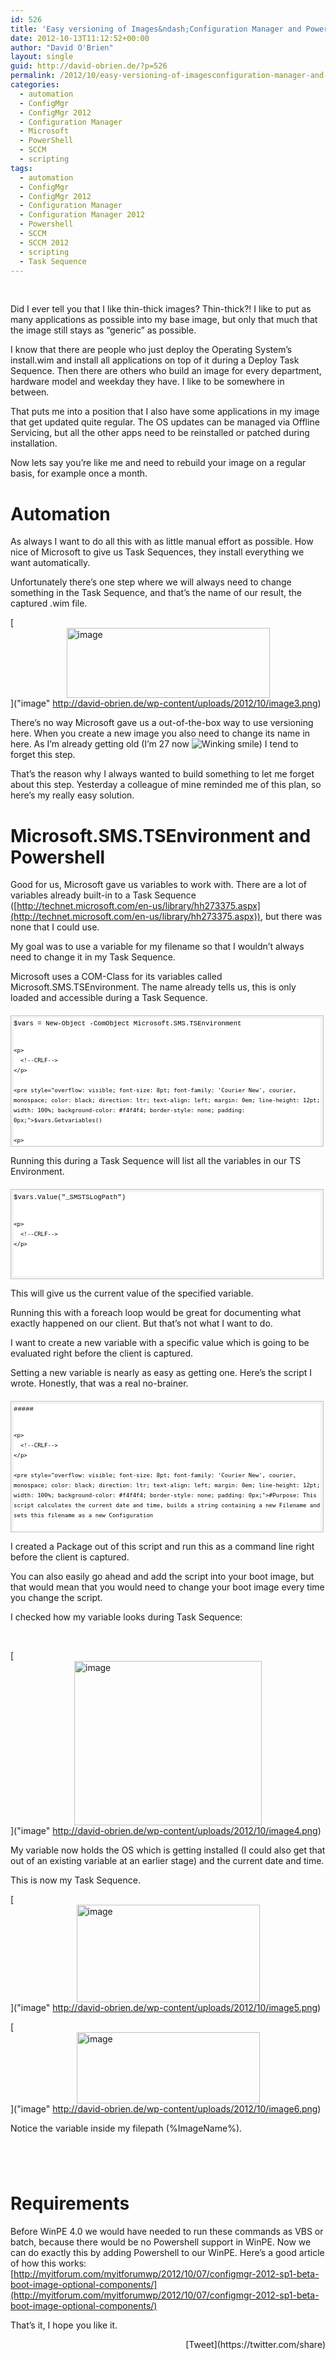 ```yaml
---
id: 526
title: 'Easy versioning of Images&ndash;Configuration Manager and Powershell'
date: 2012-10-13T11:12:52+00:00
author: "David O'Brien"
layout: single
guid: http://david-obrien.de/?p=526
permalink: /2012/10/easy-versioning-of-imagesconfiguration-manager-and-powershell/
categories:
  - automation
  - ConfigMgr
  - ConfigMgr 2012
  - Configuration Manager
  - Microsoft
  - PowerShell
  - SCCM
  - scripting
tags:
  - automation
  - ConfigMgr
  - ConfigMgr 2012
  - Configuration Manager
  - Configuration Manager 2012
  - Powershell
  - SCCM
  - SCCM 2012
  - scripting
  - Task Sequence
---
```

&nbsp;

Did I ever tell you that I like thin-thick images? Thin-thick?! I like to put as many applications as possible into my base image, but only that much that the image still stays as “generic” as possible.
  
I know that there are people who just deploy the Operating System’s install.wim and install all applications on top of it during a Deploy Task Sequence. Then there are others who build an image for every department, hardware model and weekday they have. I like to be somewhere in between.
  
That puts me into a position that I also have some applications in my image that get updated quite regular. The OS updates can be managed via Offline Servicing, but all the other apps need to be reinstalled or patched during installation.

Now lets say you’re like me and need to rebuild your image on a regular basis, for example once a month.

# Automation

As always I want to do all this with as little manual effort as possible. How nice of Microsoft to give us Task Sequences, they install everything we want automatically.
  
Unfortunately there’s one step where we will always need to change something in the Task Sequence, and that’s the name of our result, the captured .wim file.

[<img style="background-image: none; float: none; padding-top: 0px; padding-left: 0px; margin-left: auto; display: block; padding-right: 0px; margin-right: auto; border-width: 0px;" title="image" src="http://david-obrien.de/wp-content/uploads/2012/10/image_thumb3.png" alt="image" width="325" height="112" border="0" />]("image" http://david-obrien.de/wp-content/uploads/2012/10/image3.png)

There’s no way Microsoft gave us a out-of-the-box way to use versioning here. When you create a new image you also need to change its name in here. As I’m already getting old (I’m 27 now  <img class="img-responsive wlEmoticon wlEmoticon-winkingsmile" style="border-style: none;" src="http://david-obrien.de/wp-content/uploads/2012/10/wlEmoticon-winkingsmile1.png" alt="Winking smile" />) I tend to forget this step.
  
That’s the reason why I always wanted to build something to let me forget about this step. Yesterday a colleague of mine reminded me of this plan, so here’s my really easy solution.

# Microsoft.SMS.TSEnvironment and Powershell

Good for us, Microsoft gave us variables to work with. There are a lot of variables already built-in to a Task Sequence ([http://technet.microsoft.com/en-us/library/hh273375.aspx](http://technet.microsoft.com/en-us/library/hh273375.aspx)), but there was none that I could use.
  
My goal was to use a variable for my filename so that I wouldn’t always need to change it in my Task Sequence.
  
Microsoft uses a COM-Class for its variables called Microsoft.SMS.TSEnvironment. The name already tells us, this is only loaded and accessible during a Task Sequence.

<div id="codeSnippetWrapper" style="overflow: auto; cursor: text; font-size: 8pt; font-family: 'Courier New', courier, monospace; direction: ltr; text-align: left; margin: 20px 0px 10px; line-height: 12pt; max-height: 200px; width: 97.5%; background-color: #f4f4f4; border: silver 1px solid; padding: 4px;">
  <div id="codeSnippet" style="overflow: visible; font-size: 8pt; font-family: 'Courier New', courier, monospace; color: black; direction: ltr; text-align: left; line-height: 12pt; width: 100%; background-color: #f4f4f4; border-style: none; padding: 0px;">
    <pre style="overflow: visible; font-size: 8pt; font-family: 'Courier New', courier, monospace; color: black; direction: ltr; text-align: left; margin: 0em; line-height: 12pt; width: 100%; background-color: white; border-style: none; padding: 0px;">$vars = New-Object -ComObject Microsoft.SMS.TSEnvironment
    
    <p>
      <!--CRLF-->
    </p>
    
    <pre style="overflow: visible; font-size: 8pt; font-family: 'Courier New', courier, monospace; color: black; direction: ltr; text-align: left; margin: 0em; line-height: 12pt; width: 100%; background-color: #f4f4f4; border-style: none; padding: 0px;">$vars.Getvariables()
    
    <p>
      <!--CRLF-->
    </p>
  </div>
</div>

Running this during a Task Sequence will list all the variables in our TS Environment.

<div id="codeSnippetWrapper" style="overflow: auto; cursor: text; font-size: 8pt; font-family: 'Courier New', courier, monospace; direction: ltr; text-align: left; margin: 20px 0px 10px; line-height: 12pt; max-height: 200px; width: 97.5%; background-color: #f4f4f4; border: silver 1px solid; padding: 4px;">
  <div id="codeSnippet" style="overflow: visible; font-size: 8pt; font-family: 'Courier New', courier, monospace; color: black; direction: ltr; text-align: left; line-height: 12pt; width: 100%; background-color: #f4f4f4; border-style: none; padding: 0px;">
    <pre style="overflow: visible; font-size: 8pt; font-family: 'Courier New', courier, monospace; color: black; direction: ltr; text-align: left; margin: 0em; line-height: 12pt; width: 100%; background-color: white; border-style: none; padding: 0px;">$vars.Value("_SMSTSLogPath")
    
    <p>
      <!--CRLF-->
    </p>
  </div>
</div>

This will give us the current value of the specified variable.
  
Running this with a foreach loop would be great for documenting what exactly happened on our client. But that’s not what I want to do.

I want to create a new variable with a specific value which is going to be evaluated right before the client is captured.

Setting a new variable is nearly as easy as getting one. Here’s the script I wrote. Honestly, that was a real no-brainer.

<div id="codeSnippetWrapper" style="overflow: auto; cursor: text; font-size: 8pt; font-family: 'Courier New', courier, monospace; direction: ltr; text-align: left; margin: 20px 0px 10px; line-height: 12pt; max-height: 200px; width: 97.5%; background-color: #f4f4f4; border: silver 1px solid; padding: 4px;">
  <div id="codeSnippet" style="overflow: visible; font-size: 8pt; font-family: 'Courier New', courier, monospace; color: black; direction: ltr; text-align: left; line-height: 12pt; width: 100%; background-color: #f4f4f4; border-style: none; padding: 0px;">
    <pre style="overflow: visible; font-size: 8pt; font-family: 'Courier New', courier, monospace; color: black; direction: ltr; text-align: left; margin: 0em; line-height: 12pt; width: 100%; background-color: white; border-style: none; padding: 0px;">#####
    
    <p>
      <!--CRLF-->
    </p>
    
    <pre style="overflow: visible; font-size: 8pt; font-family: 'Courier New', courier, monospace; color: black; direction: ltr; text-align: left; margin: 0em; line-height: 12pt; width: 100%; background-color: #f4f4f4; border-style: none; padding: 0px;">#Purpose: This script calculates the current date and time, builds a string containing a new Filename and sets this filename as a new Configuration
    
    <p>
      <!--CRLF-->
    </p>
    
    <pre style="overflow: visible; font-size: 8pt; font-family: 'Courier New', courier, monospace; color: black; direction: ltr; text-align: left; margin: 0em; line-height: 12pt; width: 100%; background-color: white; border-style: none; padding: 0px;">#         Manager Task Sequence variable.
    
    <p>
      <!--CRLF-->
    </p>
    
    <pre style="overflow: visible; font-size: 8pt; font-family: 'Courier New', courier, monospace; color: black; direction: ltr; text-align: left; margin: 0em; line-height: 12pt; width: 100%; background-color: #f4f4f4; border-style: none; padding: 0px;">#Requirements:
    
    <p>
      <!--CRLF-->
    </p>
    
    <pre style="overflow: visible; font-size: 8pt; font-family: 'Courier New', courier, monospace; color: black; direction: ltr; text-align: left; margin: 0em; line-height: 12pt; width: 100%; background-color: white; border-style: none; padding: 0px;">#         - running Task Sequence environment
    
    <p>
      <!--CRLF-->
    </p>
    
    <pre style="overflow: visible; font-size: 8pt; font-family: 'Courier New', courier, monospace; color: black; direction: ltr; text-align: left; margin: 0em; line-height: 12pt; width: 100%; background-color: #f4f4f4; border-style: none; padding: 0px;">#         - Powershell added to your boot image
    
    <p>
      <!--CRLF-->
    </p>
    
    <pre style="overflow: visible; font-size: 8pt; font-family: 'Courier New', courier, monospace; color: black; direction: ltr; text-align: left; margin: 0em; line-height: 12pt; width: 100%; background-color: white; border-style: none; padding: 0px;">#Author: David O'Brien, david.obrien@sepago.de
    
    <p>
      <!--CRLF-->
    </p>
    
    <pre style="overflow: visible; font-size: 8pt; font-family: 'Courier New', courier, monospace; color: black; direction: ltr; text-align: left; margin: 0em; line-height: 12pt; width: 100%; background-color: #f4f4f4; border-style: none; padding: 0px;">#
    
    <p>
      <!--CRLF-->
    </p>
    
    <pre style="overflow: visible; font-size: 8pt; font-family: 'Courier New', courier, monospace; color: black; direction: ltr; text-align: left; margin: 0em; line-height: 12pt; width: 100%; background-color: white; border-style: none; padding: 0px;">#####
    
    <p>
      <!--CRLF-->
    </p>
    
    <pre style="overflow: visible; font-size: 8pt; font-family: 'Courier New', courier, monospace; color: black; direction: ltr; text-align: left; margin: 0em; line-height: 12pt; width: 100%; background-color: #f4f4f4; border-style: none; padding: 0px;">
    
    <p>
      <!--CRLF-->
    </p>
    
    <pre style="overflow: visible; font-size: 8pt; font-family: 'Courier New', courier, monospace; color: black; direction: ltr; text-align: left; margin: 0em; line-height: 12pt; width: 100%; background-color: white; border-style: none; padding: 0px;">
    
    <p>
      <!--CRLF-->
    </p>
    
    <pre style="overflow: visible; font-size: 8pt; font-family: 'Courier New', courier, monospace; color: black; direction: ltr; text-align: left; margin: 0em; line-height: 12pt; width: 100%; background-color: #f4f4f4; border-style: none; padding: 0px;">$date = get-date -UFormat %Y%m%d
    
    <p>
      <!--CRLF-->
    </p>
    
    <pre style="overflow: visible; font-size: 8pt; font-family: 'Courier New', courier, monospace; color: black; direction: ltr; text-align: left; margin: 0em; line-height: 12pt; width: 100%; background-color: white; border-style: none; padding: 0px;">$time = Get-Date -UFormat %H%M%S
    
    <p>
      <!--CRLF-->
    </p>
    
    <pre style="overflow: visible; font-size: 8pt; font-family: 'Courier New', courier, monospace; color: black; direction: ltr; text-align: left; margin: 0em; line-height: 12pt; width: 100%; background-color: #f4f4f4; border-style: none; padding: 0px;">
    
    <p>
      <!--CRLF-->
    </p>
    
    <pre style="overflow: visible; font-size: 8pt; font-family: 'Courier New', courier, monospace; color: black; direction: ltr; text-align: left; margin: 0em; line-height: 12pt; width: 100%; background-color: white; border-style: none; padding: 0px;">$filename = "$($date)_$($time).wim"
    
    <p>
      <!--CRLF-->
    </p>
    
    <pre style="overflow: visible; font-size: 8pt; font-family: 'Courier New', courier, monospace; color: black; direction: ltr; text-align: left; margin: 0em; line-height: 12pt; width: 100%; background-color: #f4f4f4; border-style: none; padding: 0px;">
    
    <p>
      <!--CRLF-->
    </p>
    
    <pre style="overflow: visible; font-size: 8pt; font-family: 'Courier New', courier, monospace; color: black; direction: ltr; text-align: left; margin: 0em; line-height: 12pt; width: 100%; background-color: white; border-style: none; padding: 0px;">$var = New-Object -ComObject Microsoft.SMS.TSEnvironment
    
    <p>
      <!--CRLF-->
    </p>
    
    <pre style="overflow: visible; font-size: 8pt; font-family: 'Courier New', courier, monospace; color: black; direction: ltr; text-align: left; margin: 0em; line-height: 12pt; width: 100%; background-color: #f4f4f4; border-style: none; padding: 0px;">
    
    <p>
      <!--CRLF-->
    </p>
    
    <pre style="overflow: visible; font-size: 8pt; font-family: 'Courier New', courier, monospace; color: black; direction: ltr; text-align: left; margin: 0em; line-height: 12pt; width: 100%; background-color: white; border-style: none; padding: 0px;">$var.Value("ImageName") = "$($filename)"
    
    <p>
      <!--CRLF-->
    </p>
  </div>
</div>

I created a Package out of this script and run this as a command line right before the client is captured.
  
You can also easily go ahead and add the script into your boot image, but that would mean that you would need to change your boot image every time you change the script.

I checked how my variable looks during Task Sequence:

&nbsp;

[<img style="background-image: none; float: none; padding-top: 0px; padding-left: 0px; margin-left: auto; display: block; padding-right: 0px; margin-right: auto; border-width: 0px;" title="image" src="http://david-obrien.de/wp-content/uploads/2012/10/image_thumb4.png" alt="image" width="300" height="263" border="0" />]("image" http://david-obrien.de/wp-content/uploads/2012/10/image4.png)

My variable now holds the OS which is getting installed (I could also get that out of an existing variable at an earlier stage) and the current date and time.

This is now my Task Sequence.

[<img style="background-image: none; float: none; padding-top: 0px; padding-left: 0px; margin-left: auto; display: block; padding-right: 0px; margin-right: auto; border-width: 0px;" title="image" src="http://david-obrien.de/wp-content/uploads/2012/10/image_thumb5.png" alt="image" width="293" height="156" border="0" />]("image" http://david-obrien.de/wp-content/uploads/2012/10/image5.png)

[<img style="background-image: none; float: none; padding-top: 0px; padding-left: 0px; margin-left: auto; display: block; padding-right: 0px; margin-right: auto; border-width: 0px;" title="image" src="http://david-obrien.de/wp-content/uploads/2012/10/image_thumb6.png" alt="image" width="293" height="114" border="0" />]("image" http://david-obrien.de/wp-content/uploads/2012/10/image6.png)

Notice the variable inside my filepath (%ImageName%).

# 

# 

# 

&nbsp;

# 

# Requirements

Before WinPE 4.0 we would have needed to run these commands as VBS or batch, because there would be no Powershell support in WinPE. Now we can do exactly this by adding Powershell to our WinPE. Here’s a good article of how this works: [http://myitforum.com/myitforumwp/2012/10/07/configmgr-2012-sp1-beta-boot-image-optional-components/](http://myitforum.com/myitforumwp/2012/10/07/configmgr-2012-sp1-beta-boot-image-optional-components/)

That’s it, I hope you like it. 

<div style="float: right; margin-left: 10px;">
  [Tweet](https://twitter.com/share)
</div>

